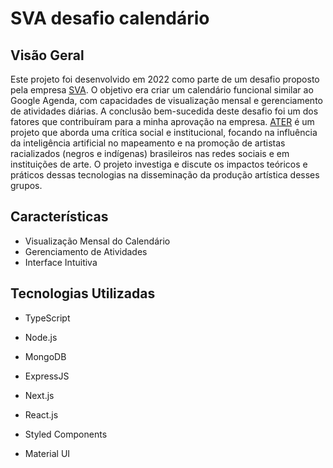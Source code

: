 # SVA desafio calendário

## Visão Geral

Este projeto foi desenvolvido em 2022 como parte de um desafio proposto pela empresa [SVA]([https://software-ater.com.br](https://site.svatech.com.br/)). O objetivo era criar um calendário funcional similar ao Google Agenda, com capacidades de visualização mensal e gerenciamento de atividades diárias. A conclusão bem-sucedida deste desafio foi um dos fatores que contribuíram para a minha aprovação na empresa.
[ATER](https://software-ater.com.br) é um projeto que aborda uma crítica social e institucional, focando na influência da inteligência artificial no mapeamento e na promoção de artistas racializados (negros e indígenas) brasileiros nas redes sociais e em instituições de arte. O projeto investiga e discute os impactos teóricos e práticos dessas tecnologias na disseminação da produção artística desses grupos.


## Características

- Visualização Mensal do Calendário
- Gerenciamento de Atividades
- Interface Intuitiva

## Tecnologias Utilizadas

- TypeScript
- Node.js
- MongoDB
- ExpressJS

- Next.js
- React.js
- Styled Components
- Material UI


